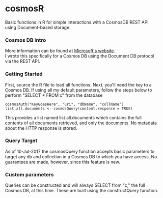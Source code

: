 # cosmosR
Basic functions in R for simple interactions with a CosmosDB REST API using Document-based storage.

### Cosmos DB Intro
More information can be found at [Microsoft's website](https://docs.microsoft.com/en-us/azure/cosmos-db/introduction).<br />
I wrote this specifically for a Cosmos DB using the Document DB protocol via the REST API.

### Getting Started
First, source the R file to load all functions.
Next, you'll need the key to a Cosmos DB. If using all my default parameters, follow the steps below to perform "SELECT * FROM c" from the database
```
cosmosAuth("KeyGoesHere", "uri", "dbName", "collName")
list.all.documents <- cosmosQuery(content.response = TRUE)
```
This provides a list named list.all.documents which contains the full contents of all documents retrieved, and only the documents. No metadata about the HTTP response is stored.

### Query Target
As of 10-Jul-2017 the cosmosQuery function accepts basic parameters to target any db and collection in a Cosmos DB to which you have access. No guarantees are made, however, since this feature is new.

### Custom parameters
Queries can be constructed and will always SELECT from "c," the full Cosmos DB, at this time. These are built using the constructQuery function.
